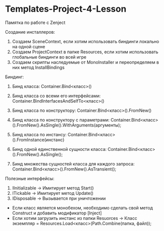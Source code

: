 # Templates-Project-4-Lesson

Памятка по работе с Zenject

Создание инсталлеров:
1) Создаем SceneContext, если хотим использовать биндинги локально на одной сцене
2) Создаем ProjectContext в папке Resources, если хотим использовать глобальные биндинги во всей игре
3) Создаем скрипты наследуемые от MonoInstaller и переопределяем в них метод InstallBindings

Биндинг:
1) Бинд класса: Container.Bind<класс>()
2) Бинд класса со всеми его интерфейсами: Container.BindInterfacesAndSelfTo<класс>()

3) Бинд класса по конструктору: Container.Bind<класс>().FromNew()
4) Бинд класса по конструктору с параметрами: Container.Bind<класс>().FromNew().AsSingle().WithArguments(аргументы);
5) Бинд класса по инстансу: Container.Bind<класс>().FromInstance(инстанс)

6) Бинд одной единственной сущности класса: Container.Bind<класс>().FromNew().AsSingle();
7) Бинд множества сущностей класса для каждого запроса: Container.Bind<класс>().FromNew().AsTransient();

Полезные интерфейсы:
1) IInitializable -> Имитирует метод Start()
2) ITickable -> Имитирует метод Update()
3) IDisposable -> Вызывается при уничтожении

* Если класс является монобехом, необходимо сделать свой метод Construct и добавить модификатор [Inject]
* Если хотим загрузить инстанс из папки Resuorces -> Класс экземпляр = Resources.Load<класс>(Path.Combine(папка, файл));
